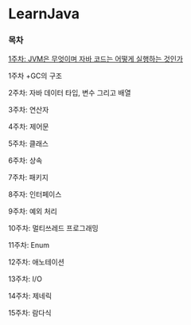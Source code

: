 # LearnJava

### 목차

[1주차: JVM은 무엇이며 자바 코드는 어떻게 실행하는 것인가](https://github.com/boonboonE/LearnJava/blob/main/1%EC%A3%BC%EC%B0%A8:%20JVM%EC%9D%80%20%EB%AC%B4%EC%97%87%EC%9D%B4%EB%A9%B0%20%EC%9E%90%EB%B0%94%20%EC%BD%94%EB%93%9C%EB%8A%94%20%EC%96%B4%EB%96%BB%EA%B2%8C%20%EC%8B%A4%ED%96%89%ED%95%98%EB%8A%94%20%EA%B2%83%EC%9D%B8%EA%B0%80.md)

1주차 +GC의 구조

2주차: 자바 데이터 타입, 변수 그리고 배열

3주차: 연산자

4주차: 제어문

5주차: 클래스

6주차: 상속

7주차: 패키지

8주자: 인터페이스

9주차: 예외 처리

10주차: 멀티쓰레드 프로그래밍

11주차: Enum

12주차: 애노테이션

13주차: I/O

14주차: 제네릭

15주차: 람다식
